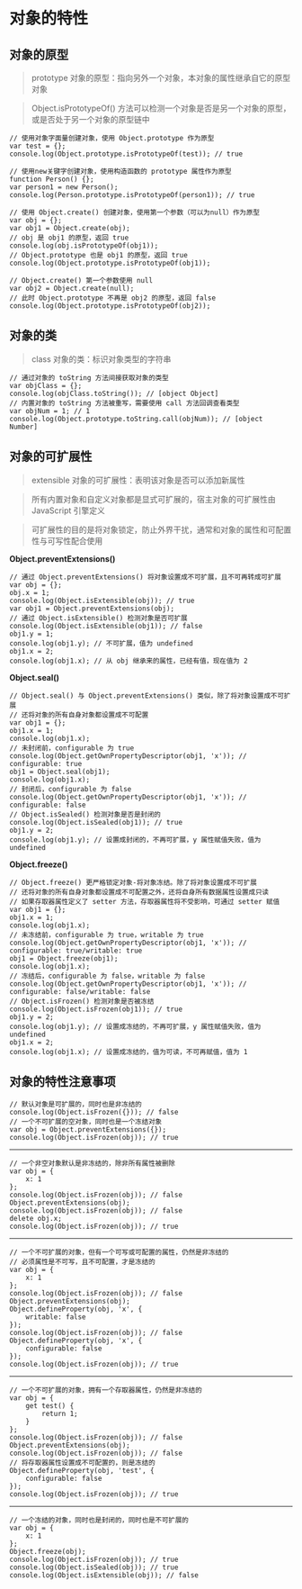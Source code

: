 # 对象的特性

## 对象的原型

> prototype 对象的原型：指向另外一个对象，本对象的属性继承自它的原型对象

> Object.isPrototypeOf() 方法可以检测一个对象是否是另一个对象的原型，或是否处于另一个对象的原型链中

    // 使用对象字面量创建对象，使用 Object.prototype 作为原型
    var test = {};
    console.log(Object.prototype.isPrototypeOf(test)); // true

    // 使用new关键字创建对象，使用构造函数的 prototype 属性作为原型
    function Person() {};
    var person1 = new Person();
    console.log(Person.prototype.isPrototypeOf(person1)); // true

    // 使用 Object.create() 创建对象，使用第一个参数（可以为null）作为原型
    var obj = {};
    var obj1 = Object.create(obj);
    // obj 是 obj1 的原型，返回 true
    console.log(obj.isPrototypeOf(obj1));
    // Object.prototype 也是 obj1 的原型，返回 true
    console.log(Object.prototype.isPrototypeOf(obj1));

    // Object.create() 第一个参数使用 null
    var obj2 = Object.create(null);
    // 此时 Object.prototype 不再是 obj2 的原型，返回 false
    console.log(Object.prototype.isPrototypeOf(obj2));

## 对象的类

> class 对象的类：标识对象类型的字符串

    // 通过对象的 toString 方法间接获取对象的类型
    var objClass = {};
    console.log(objClass.toString()); // [object Object]
    // 内置对象的 toString 方法被重写，需要使用 call 方法回调查看类型
    var objNum = 1; // 1
    console.log(Object.prototype.toString.call(objNum)); // [object Number]

## 对象的可扩展性

> extensible 对象的可扩展性：表明该对象是否可以添加新属性

> 所有内置对象和自定义对象都是显式可扩展的，宿主对象的可扩展性由 JavaScript 引擎定义

> 可扩展性的目的是将对象锁定，防止外界干扰，通常和对象的属性和可配置性与可写性配合使用

**Object.preventExtensions()**

    // 通过 Object.preventExtensions() 将对象设置成不可扩展，且不可再转成可扩展
    var obj = {};
    obj.x = 1;
    console.log(Object.isExtensible(obj)); // true
    var obj1 = Object.preventExtensions(obj);
    // 通过 Object.isExtensible() 检测对象是否可扩展
    console.log(Object.isExtensible(obj1)); // false
    obj1.y = 1;
    console.log(obj1.y); // 不可扩展，值为 undefined
    obj1.x = 2;
    console.log(obj1.x); // 从 obj 继承来的属性，已经有值，现在值为 2

**Object.seal()**

    // Object.seal() 与 Object.preventExtensions() 类似，除了将对象设置成不可扩展
    // 还将对象的所有自身对象都设置成不可配置
    var obj1 = {};
    obj1.x = 1;
    console.log(obj1.x);
    // 未封闭前，configurable 为 true
    console.log(Object.getOwnPropertyDescriptor(obj1, 'x')); // configurable: true
    obj1 = Object.seal(obj1);
    console.log(obj1.x);
    // 封闭后，configurable 为 false
    console.log(Object.getOwnPropertyDescriptor(obj1, 'x')); // configurable: false
    // Object.isSealed() 检测对象是否是封闭的
    console.log(Object.isSealed(obj1)); // true
    obj1.y = 2;
    console.log(obj1.y); // 设置成封闭的，不再可扩展，y 属性赋值失败，值为 undefined

**Object.freeze()**

    // Object.freeze() 更严格锁定对象-将对象冻结。除了将对象设置成不可扩展
    // 还将对象的所有自身对象都设置成不可配置之外，还将自身所有数据属性设置成只读
    // 如果存取器属性定义了 setter 方法，存取器属性将不受影响，可通过 setter 赋值
    var obj1 = {};
    obj1.x = 1;
    console.log(obj1.x);
    // 未冻结前，configurable 为 true，writable 为 true
    console.log(Object.getOwnPropertyDescriptor(obj1, 'x')); // configurable: true/writable: true
    obj1 = Object.freeze(obj1);
    console.log(obj1.x);
    // 冻结后，configurable 为 false，writable 为 false
    console.log(Object.getOwnPropertyDescriptor(obj1, 'x')); // configurable: false/writable: false
    // Object.isFrozen() 检测对象是否被冻结
    console.log(Object.isFrozen(obj1)); // true
    obj1.y = 2;
    console.log(obj1.y); // 设置成冻结的，不再可扩展，y 属性赋值失败，值为 undefined
    obj1.x = 2;
    console.log(obj1.x); // 设置成冻结的，值为可读，不可再赋值，值为 1

## 对象的特性注意事项

    // 默认对象是可扩展的，同时也是非冻结的
    console.log(Object.isFrozen({})); // false
    // 一个不可扩展的空对象，同时也是一个冻结对象
    var obj = Object.preventExtensions({});
    console.log(Object.isFrozen(obj)); // true

---

    // 一个非空对象默认是非冻结的，除非所有属性被删除
    var obj = {
    	x: 1
    };
    console.log(Object.isFrozen(obj)); // false
    Object.preventExtensions(obj);
    console.log(Object.isFrozen(obj)); // false
    delete obj.x;
    console.log(Object.isFrozen(obj)); // true

---

	// 一个不可扩展的对象，但有一个可写或可配置的属性，仍然是非冻结的
	// 必须属性是不可写，且不可配置，才是冻结的
	var obj = {
		x: 1
	};
	console.log(Object.isFrozen(obj)); // false
	Object.preventExtensions(obj);
	Object.defineProperty(obj, 'x', {
		writable: false
	});
	console.log(Object.isFrozen(obj)); // false
	Object.defineProperty(obj, 'x', {
		configurable: false
	});
	console.log(Object.isFrozen(obj)); // true

---

	// 一个不可扩展的对象，拥有一个存取器属性，仍然是非冻结的
	var obj = {
		get test() {
			return 1;
		}
	};
	console.log(Object.isFrozen(obj)); // false
	Object.preventExtensions(obj);
	console.log(Object.isFrozen(obj)); // false
	// 将存取器属性设置成不可配置的，则是冻结的
	Object.defineProperty(obj, 'test', {
		configurable: false
	});
	console.log(Object.isFrozen(obj)); // true

---

	// 一个冻结的对象，同时也是封闭的，同时也是不可扩展的
	var obj = {
		x: 1
	};
	Object.freeze(obj);
	console.log(Object.isFrozen(obj)); // true
	console.log(Object.isSealed(obj)); // true
	console.log(Object.isExtensible(obj)); // false
